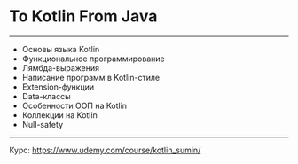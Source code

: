 To Kotlin From Java 
===


---

* Основы языка Kotlin
* Функциональное программирование
* Лямбда-выражения
* Написание программ в Kotlin-стиле
* Extension-функции
* Data-классы
* Особенности ООП на Kotlin
* Коллекции на Kotlin
* Null-safety

---

Курс: https://www.udemy.com/course/kotlin_sumin/